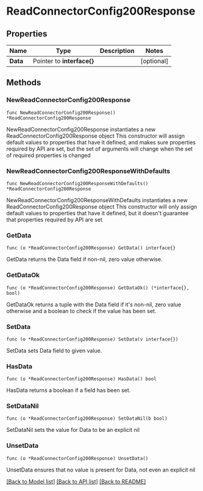 # ReadConnectorConfig200Response

## Properties

Name | Type | Description | Notes
------------ | ------------- | ------------- | -------------
**Data** | Pointer to **interface{}** |  | [optional] 

## Methods

### NewReadConnectorConfig200Response

`func NewReadConnectorConfig200Response() *ReadConnectorConfig200Response`

NewReadConnectorConfig200Response instantiates a new ReadConnectorConfig200Response object
This constructor will assign default values to properties that have it defined,
and makes sure properties required by API are set, but the set of arguments
will change when the set of required properties is changed

### NewReadConnectorConfig200ResponseWithDefaults

`func NewReadConnectorConfig200ResponseWithDefaults() *ReadConnectorConfig200Response`

NewReadConnectorConfig200ResponseWithDefaults instantiates a new ReadConnectorConfig200Response object
This constructor will only assign default values to properties that have it defined,
but it doesn't guarantee that properties required by API are set

### GetData

`func (o *ReadConnectorConfig200Response) GetData() interface{}`

GetData returns the Data field if non-nil, zero value otherwise.

### GetDataOk

`func (o *ReadConnectorConfig200Response) GetDataOk() (*interface{}, bool)`

GetDataOk returns a tuple with the Data field if it's non-nil, zero value otherwise
and a boolean to check if the value has been set.

### SetData

`func (o *ReadConnectorConfig200Response) SetData(v interface{})`

SetData sets Data field to given value.

### HasData

`func (o *ReadConnectorConfig200Response) HasData() bool`

HasData returns a boolean if a field has been set.

### SetDataNil

`func (o *ReadConnectorConfig200Response) SetDataNil(b bool)`

 SetDataNil sets the value for Data to be an explicit nil

### UnsetData
`func (o *ReadConnectorConfig200Response) UnsetData()`

UnsetData ensures that no value is present for Data, not even an explicit nil

[[Back to Model list]](../README.md#documentation-for-models) [[Back to API list]](../README.md#documentation-for-api-endpoints) [[Back to README]](../README.md)



